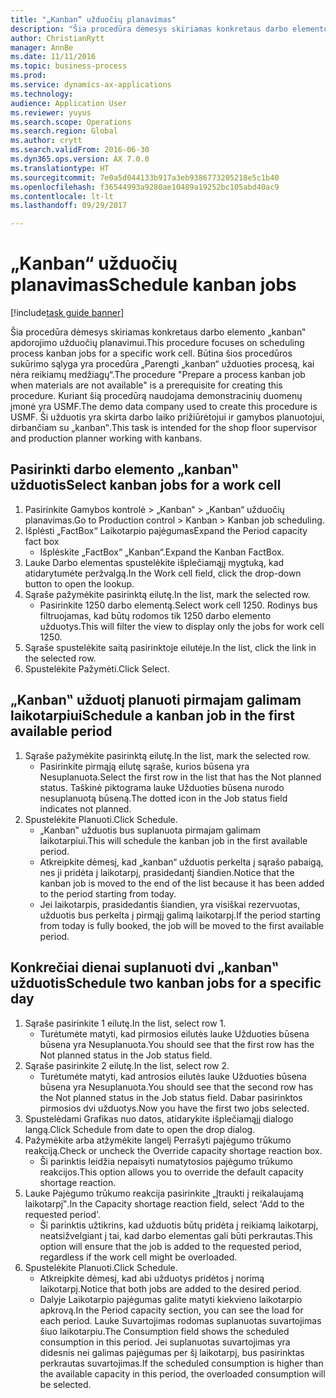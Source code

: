 ```yaml
--- 
title: "„Kanban“ užduočių planavimas"
description: "Šia procedūra dėmesys skiriamas konkretaus darbo elemento „kanban‟ apdorojimo užduočių planavimui."
author: ChristianRytt
manager: AnnBe
ms.date: 11/11/2016
ms.topic: business-process
ms.prod: 
ms.service: dynamics-ax-applications
ms.technology: 
audience: Application User
ms.reviewer: yuyus
ms.search.scope: Operations
ms.search.region: Global
ms.author: crytt
ms.search.validFrom: 2016-06-30
ms.dyn365.ops.version: AX 7.0.0
ms.translationtype: HT
ms.sourcegitcommit: 7e0a5d044133b917a3eb9386773205218e5c1b40
ms.openlocfilehash: f36544993a9280ae10489a19252bc105abd40ac9
ms.contentlocale: lt-lt
ms.lasthandoff: 09/29/2017

---
```

# <a name="schedule-kanban-jobs"></a><span data-ttu-id="d3ad7-103">„Kanban“ užduočių planavimas</span><span class="sxs-lookup"><span data-stu-id="d3ad7-103">Schedule kanban jobs</span></span>

[!include[task guide banner](../../includes/task-guide-banner.md)]

<span data-ttu-id="d3ad7-104">Šia procedūra dėmesys skiriamas konkretaus darbo elemento „kanban‟ apdorojimo užduočių planavimui.</span><span class="sxs-lookup"><span data-stu-id="d3ad7-104">This procedure focuses on scheduling process kanban jobs for a specific work cell.</span></span> <span data-ttu-id="d3ad7-105">Būtina šios procedūros sukūrimo sąlyga yra procedūra „Parengti „kanban“ užduoties procesą, kai nėra reikiamų medžiagų“.</span><span class="sxs-lookup"><span data-stu-id="d3ad7-105">The procedure "Prepare a process kanban job when materials are not available" is a prerequisite for creating this procedure.</span></span> <span data-ttu-id="d3ad7-106">Kuriant šią procedūrą naudojama demonstracinių duomenų įmonė yra USMF.</span><span class="sxs-lookup"><span data-stu-id="d3ad7-106">The demo data company used to create this procedure is USMF.</span></span> <span data-ttu-id="d3ad7-107">Ši užduotis yra skirta darbo laiko prižiūrėtojui ir gamybos planuotojui, dirbančiam su „kanban‟.</span><span class="sxs-lookup"><span data-stu-id="d3ad7-107">This task is intended for the shop floor supervisor and production planner working with kanbans.</span></span>


## <a name="select-kanban-jobs-for-a-work-cell"></a><span data-ttu-id="d3ad7-108">Pasirinkti darbo elemento „kanban‟ užduotis</span><span class="sxs-lookup"><span data-stu-id="d3ad7-108">Select kanban jobs for a work cell</span></span>
1. <span data-ttu-id="d3ad7-109">Pasirinkite Gamybos kontrolė > „Kanban“ > „Kanban“ užduočių planavimas.</span><span class="sxs-lookup"><span data-stu-id="d3ad7-109">Go to Production control > Kanban > Kanban job scheduling.</span></span>
2. <span data-ttu-id="d3ad7-110">Išplėsti „FactBox“ Laikotarpio pajėgumas</span><span class="sxs-lookup"><span data-stu-id="d3ad7-110">Expand the Period capacity fact box</span></span>
    * <span data-ttu-id="d3ad7-111">Išplėskite „FactBox“ „Kanban“.</span><span class="sxs-lookup"><span data-stu-id="d3ad7-111">Expand the Kanban FactBox.</span></span>  
3. <span data-ttu-id="d3ad7-112">Lauke Darbo elementas spustelėkite išplečiamąjį mygtuką, kad atidarytumėte peržvalgą.</span><span class="sxs-lookup"><span data-stu-id="d3ad7-112">In the Work cell field, click the drop-down button to open the lookup.</span></span>
4. <span data-ttu-id="d3ad7-113">Sąraše pažymėkite pasirinktą eilutę.</span><span class="sxs-lookup"><span data-stu-id="d3ad7-113">In the list, mark the selected row.</span></span>
    * <span data-ttu-id="d3ad7-114">Pasirinkite 1250 darbo elementą.</span><span class="sxs-lookup"><span data-stu-id="d3ad7-114">Select work cell 1250.</span></span> <span data-ttu-id="d3ad7-115">Rodinys bus filtruojamas, kad būtų rodomos tik 1250 darbo elemento užduotys.</span><span class="sxs-lookup"><span data-stu-id="d3ad7-115">This will filter the view to display only the jobs for work cell 1250.</span></span>  
5. <span data-ttu-id="d3ad7-116">Sąraše spustelėkite saitą pasirinktoje eilutėje.</span><span class="sxs-lookup"><span data-stu-id="d3ad7-116">In the list, click the link in the selected row.</span></span>
6. <span data-ttu-id="d3ad7-117">Spustelėkite Pažymėti.</span><span class="sxs-lookup"><span data-stu-id="d3ad7-117">Click Select.</span></span>

## <a name="schedule-a-kanban-job-in-the-first-available-period"></a><span data-ttu-id="d3ad7-118">„Kanban‟ užduotį planuoti pirmajam galimam laikotarpiui</span><span class="sxs-lookup"><span data-stu-id="d3ad7-118">Schedule a kanban job in the first available period</span></span>
1. <span data-ttu-id="d3ad7-119">Sąraše pažymėkite pasirinktą eilutę.</span><span class="sxs-lookup"><span data-stu-id="d3ad7-119">In the list, mark the selected row.</span></span>
    * <span data-ttu-id="d3ad7-120">Pasirinkite pirmąją eilutę sąraše, kurios būsena yra Nesuplanuota.</span><span class="sxs-lookup"><span data-stu-id="d3ad7-120">Select the first row in the list that has the Not planned status.</span></span> <span data-ttu-id="d3ad7-121">Taškinė piktograma lauke Užduoties būsena nurodo nesuplanuotą būseną.</span><span class="sxs-lookup"><span data-stu-id="d3ad7-121">The dotted icon in the Job status field indicates not planned.</span></span>  
2. <span data-ttu-id="d3ad7-122">Spustelėkite Planuoti.</span><span class="sxs-lookup"><span data-stu-id="d3ad7-122">Click Schedule.</span></span>
    * <span data-ttu-id="d3ad7-123">„Kanban‟ užduotis bus suplanuota pirmajam galimam laikotarpiui.</span><span class="sxs-lookup"><span data-stu-id="d3ad7-123">This will schedule the kanban job in the first available period.</span></span>  
    * <span data-ttu-id="d3ad7-124">Atkreipkite dėmesį, kad „kanban“ užduotis perkelta į sąrašo pabaigą, nes ji pridėta į laikotarpį, prasidedantį šiandien.</span><span class="sxs-lookup"><span data-stu-id="d3ad7-124">Notice that the kanban job is moved to the end of the list because it has been added to the period starting from today.</span></span>  
    * <span data-ttu-id="d3ad7-125">Jei laikotarpis, prasidedantis šiandien, yra visiškai rezervuotas, užduotis bus perkelta į pirmąjį galimą laikotarpį.</span><span class="sxs-lookup"><span data-stu-id="d3ad7-125">If the period starting from today is fully booked, the job will be moved to the first available period.</span></span>  

## <a name="schedule-two-kanban-jobs-for-a-specific-day"></a><span data-ttu-id="d3ad7-126">Konkrečiai dienai suplanuoti dvi „kanban‟ užduotis</span><span class="sxs-lookup"><span data-stu-id="d3ad7-126">Schedule two kanban jobs for a specific day</span></span>
1. <span data-ttu-id="d3ad7-127">Sąraše pasirinkite 1 eilutę.</span><span class="sxs-lookup"><span data-stu-id="d3ad7-127">In the list, select row 1.</span></span>
    * <span data-ttu-id="d3ad7-128">Turėtumėte matyti, kad pirmosios eilutės lauke Užduoties būsena būsena yra Nesuplanuota.</span><span class="sxs-lookup"><span data-stu-id="d3ad7-128">You should see that the first row has the Not planned status in the Job status field.</span></span>  
2. <span data-ttu-id="d3ad7-129">Sąraše pasirinkite 2 eilutę.</span><span class="sxs-lookup"><span data-stu-id="d3ad7-129">In the list, select row 2.</span></span>
    * <span data-ttu-id="d3ad7-130">Turėtumėte matyti, kad antrosios eilutės lauke Užduoties būsena būsena yra Nesuplanuota.</span><span class="sxs-lookup"><span data-stu-id="d3ad7-130">You should see that the second row has the Not planned status in the Job status field.</span></span> <span data-ttu-id="d3ad7-131">Dabar pasirinktos pirmosios dvi užduotys.</span><span class="sxs-lookup"><span data-stu-id="d3ad7-131">Now you have the first two jobs selected.</span></span>  
3. <span data-ttu-id="d3ad7-132">Spustelėdami Grafikas nuo datos, atidarykite išplečiamąjį dialogo langą.</span><span class="sxs-lookup"><span data-stu-id="d3ad7-132">Click Schedule from date to open the drop dialog.</span></span>
4. <span data-ttu-id="d3ad7-133">Pažymėkite arba atžymėkite langelį Perrašyti pajėgumo trūkumo reakciją.</span><span class="sxs-lookup"><span data-stu-id="d3ad7-133">Check or uncheck the Override capacity shortage reaction box.</span></span>
    * <span data-ttu-id="d3ad7-134">Ši parinktis leidžia nepaisyti numatytosios pajėgumo trūkumo reakcijos.</span><span class="sxs-lookup"><span data-stu-id="d3ad7-134">This option allows you to override the default capacity shortage reaction.</span></span>  
5. <span data-ttu-id="d3ad7-135">Lauke Pajėgumo trūkumo reakcija pasirinkite „Įtraukti į reikalaujamą laikotarpį‟.</span><span class="sxs-lookup"><span data-stu-id="d3ad7-135">In the Capacity shortage reaction field, select 'Add to the requested period'.</span></span>
    * <span data-ttu-id="d3ad7-136">Ši parinktis užtikrins, kad užduotis būtų pridėta į reikiamą laikotarpį, neatsižvelgiant į tai, kad darbo elementas gali būti perkrautas.</span><span class="sxs-lookup"><span data-stu-id="d3ad7-136">This option will ensure that the job is added to the requested period, regardless if the work cell might be overloaded.</span></span>  
6. <span data-ttu-id="d3ad7-137">Spustelėkite Planuoti.</span><span class="sxs-lookup"><span data-stu-id="d3ad7-137">Click Schedule.</span></span>
    * <span data-ttu-id="d3ad7-138">Atkreipkite dėmesį, kad abi užduotys pridėtos į norimą laikotarpį.</span><span class="sxs-lookup"><span data-stu-id="d3ad7-138">Notice that both jobs are added to the desired period.</span></span>  
    * <span data-ttu-id="d3ad7-139">Dalyje Laikotarpio pajėgumas galite matyti kiekvieno laikotarpio apkrovą.</span><span class="sxs-lookup"><span data-stu-id="d3ad7-139">In the Period capacity section, you can see the load for each period.</span></span> <span data-ttu-id="d3ad7-140">Lauke Suvartojimas rodomas suplanuotas suvartojimas šiuo laikotarpiu.</span><span class="sxs-lookup"><span data-stu-id="d3ad7-140">The Consumption field shows the scheduled consumption in this period.</span></span> <span data-ttu-id="d3ad7-141">Jei suplanuotas suvartojimas yra didesnis nei galimas pajėgumas per šį laikotarpį, bus pasirinktas perkrautas suvartojimas.</span><span class="sxs-lookup"><span data-stu-id="d3ad7-141">If the scheduled consumption is higher than the available capacity in this period, the overloaded consumption will be selected.</span></span>  



